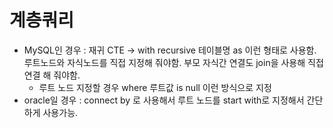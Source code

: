# 계층쿼리 
- MySQL인 경우 : 재귀 CTE -> with recursive 테이블명 as 이런 형태로 사용함. 루트노드와 자식노드를 직접 지정해 줘야함. 부모 자식간 연결도 join을 사용해 직접 연결 해 줘야함.
  - 루트 노드 지정할 경우 where 루트값 is null 이런 방식으로 지정
- oracle일 경우 : connect by 로 사용해서 루트 노드를 start with로 지정해서 간단하게 사용가능.
